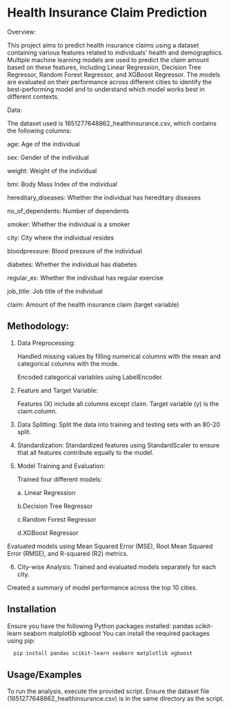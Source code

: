# Health Insurance Claim Prediction

Overview:

This project aims to predict health insurance claims using a dataset containing various features related to individuals' health and demographics. Multiple machine learning models are used to predict the claim amount based on these features, including Linear Regression, Decision Tree Regressor, Random Forest Regressor, and XGBoost Regressor. The models are evaluated on their performance across different cities to identify the best-performing model and to understand which model works best in different contexts.

Data:

The dataset used is 1651277648862_healthinsurance.csv, which contains the following columns:

age: Age of the individual

sex: Gender of the individual

weight: Weight of the individual

bmi: Body Mass Index of the individual

hereditary_diseases: Whether the individual has hereditary diseases

no_of_dependents: Number of dependents

smoker: Whether the individual is a smoker

city: City where the individual resides

bloodpressure: Blood pressure of the individual

diabetes: Whether the individual has diabetes

regular_ex: Whether the individual has regular exercise

job_title: Job title of the individual

claim: Amount of the health insurance claim (target variable)


## Methodology:



1. Data Preprocessing:

   Handled missing values by filling numerical columns with the   mean and categorical columns with the mode.

   Encoded categorical variables using LabelEncoder.

2. Feature and Target Variable:

   Features (X) include all columns except claim.
 Target variable (y) is the claim column.

3. Data Splitting:
   Split the data into training and testing sets with an 80-20 split.
4. Standardization:
    Standardized features using StandardScaler to ensure that all features contribute equally to the model.
5. Model Training and Evaluation:
   
   Trained four different models:

    a. Linear Regression

    b.Decision Tree Regressor

    c.Random Forest Regressor

    d.XGBoost Regressor

  Evaluated models using Mean Squared Error (MSE), Root Mean Squared Error (RMSE), and R-squared (R2) metrics.

6. City-wise Analysis:
 Trained and evaluated models separately for each city.

 Created a summary of model performance across the top 10 cities.



## Installation

Ensure you have the following Python packages installed:
pandas
scikit-learn
seaborn
matplotlib
xgboost
You can install the required packages using pip:

```bash
  pip install pandas scikit-learn seaborn matplotlib xgboost

```
   
## Usage/Examples


To run the analysis, execute the provided script. Ensure the dataset file (1651277648862_healthinsurance.csv) is in the same directory as the script.



